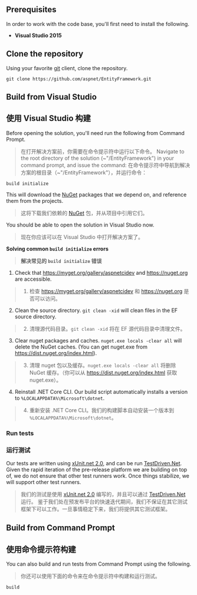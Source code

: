## Prerequisites
In order to work with the code base, you'll first need to install the following.

* **Visual Studio 2015**

## Clone the repository
Using your favorite [git](http://git-scm.com/) client, clone the repository.

``` Batchfile
git clone https://github.com/aspnet/EntityFramework.git
```

## Build from Visual Studio
## 使用 Visual Studio 构建
Before opening the solution, you'll need run the following from Command Prompt.
>在打开解决方案前，你需要在命令提示符中运行以下命令。
Navigate to the root directory of the solution (~"/EntityFramework") in your command prompt, and issue the command:
>在命令提示符中导航到解决方案的根目录（~"/EntityFramework"），并运行命令：

``` Batchfile
build initialize
```

This will download the [NuGet](http://www.nuget.org/) packages that we depend on, and reference them from the projects.
>这将下载我们依赖的  [NuGet](http://www.nuget.org/) 包，并从项目中引用它们。

You should be able to open the solution in Visual Studio now.
>现在你应该可以在 Visual Studio 中打开解决方案了。

**Solving common `build initialize` errors**
>**解决常见的 `build initialize` 错误**

1. Check that <https://myget.org/gallery/aspnetcidev> and <https://nuget.org> are accessible.
>1. 检查 <https://myget.org/gallery/aspnetcidev> 和 <https://nuget.org> 是否可以访问。
2. Clean the source directory. `git clean -xid` will clean files in the EF source directory. 
>2. 清理源代码目录。`git clean -xid` 将在 EF 源代码目录中清理文件。
3. Clear nuget packages and caches. `nuget.exe locals -clear all` will delete the NuGet caches. (You can get nuget.exe from <https://dist.nuget.org/index.html>).
>3. 清理 nuget 包以及缓存。`nuget.exe locals -clear all` 将删除 NuGet 缓存。（你可以从 <https://dist.nuget.org/index.html> 获取 nuget.exe）。
4. Reinstall .NET Core CLI. Our build script automatically installs a version to `%LOCALAPPDATA%\Microsoft\dotnet`.
>4. 重新安装 .NET Core CLI。我们的构建脚本自动安装一个版本到 `%LOCALAPPDATA%\Microsoft\dotnet`。

### Run tests
### 运行测试

Our tests are written using [xUnit.net 2.0](https://github.com/xunit/xunit), and can be run [TestDriven.Net](http://www.testdriven.net/). Given the rapid iteration of the pre-release platform we are building on top of, we do not ensure that other test runners work. Once things stabilize, we will support other test runners. 
>我们的测试是使用 [xUnit.net 2.0](https://github.com/xunit/xunit) 编写的，并且可以通过 [TestDriven.Net](http://www.testdriven.net/) 运行。
鉴于我们处在预发布平台的快速迭代期间，我们不保证在其它测试框架下可以工作。一旦事情稳定下来，我们将提供其它测试框架。

## Build from Command Prompt
## 使用命令提示符构建
You can also build and run tests from Command Prompt using the following.
>你还可以使用下面的命令来在命令提示符中构建和运行测试。
``` Batchfile
build
```